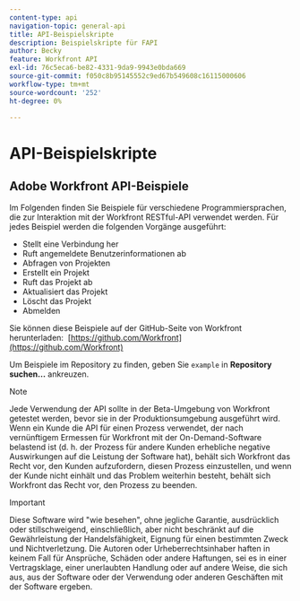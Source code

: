 ```yaml
---
content-type: api
navigation-topic: general-api
title: API-Beispielskripte
description: Beispielskripte für FAPI
author: Becky
feature: Workfront API
exl-id: 76c5eca6-be82-4331-9da9-9943e0bda669
source-git-commit: f050c8b95145552c9ed67b549608c16115000606
workflow-type: tm+mt
source-wordcount: '252'
ht-degree: 0%

---
```



# API-Beispielskripte

## Adobe Workfront API-Beispiele

Im Folgenden finden Sie Beispiele für verschiedene Programmiersprachen, die zur Interaktion mit der Workfront RESTful-API verwendet werden. Für jedes Beispiel werden die folgenden Vorgänge ausgeführt:

* Stellt eine Verbindung her
* Ruft angemeldete Benutzerinformationen ab
* Abfragen von Projekten
* Erstellt ein Projekt
* Ruft das Projekt ab
* Aktualisiert das Projekt
* Löscht das Projekt
* Abmelden

Sie können diese Beispiele auf der GitHub-Seite von Workfront herunterladen:  [https://github.com/Workfront](https://github.com/Workfront)

Um Beispiele im Repository zu finden, geben Sie `example` in **Repository suchen...** ankreuzen.

>[!NOTE]
>
>Jede Verwendung der API sollte in der Beta-Umgebung von Workfront getestet werden, bevor sie in der Produktionsumgebung ausgeführt wird. Wenn ein Kunde die API für einen Prozess verwendet, der nach vernünftigem Ermessen für Workfront mit der On-Demand-Software belastend ist (d. h. der Prozess für andere Kunden erhebliche negative Auswirkungen auf die Leistung der Software hat), behält sich Workfront das Recht vor, den Kunden aufzufordern, diesen Prozess einzustellen, und wenn der Kunde nicht einhält und das Problem weiterhin besteht, behält sich Workfront das Recht vor, den Prozess zu beenden.

>[!IMPORTANT]
>
>Diese Software wird &quot;wie besehen&quot;, ohne jegliche Garantie, ausdrücklich oder stillschweigend, einschließlich, aber nicht beschränkt auf die Gewährleistung der Handelsfähigkeit, Eignung für einen bestimmten Zweck und Nichtverletzung. Die Autoren oder Urheberrechtsinhaber haften in keinem Fall für Ansprüche, Schäden oder andere Haftungen, sei es in einer Vertragsklage, einer unerlaubten Handlung oder auf andere Weise, die sich aus, aus der Software oder der Verwendung oder anderen Geschäften mit der Software ergeben.
